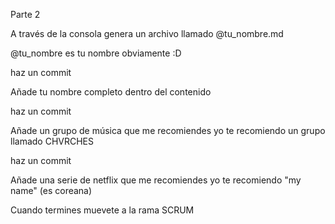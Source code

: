 Parte 2

A través de la consola genera un archivo llamado
@tu_nombre.md

@tu_nombre es tu nombre obviamente :D

haz un commit

Añade tu nombre completo dentro del contenido

haz un commit

Añade un grupo de música que me recomiendes
yo te recomiendo un grupo llamado CHVRCHES

haz un commit

Añade una serie de netflix que me recomiendes
yo te recomiendo "my name" (es coreana)

Cuando termines muevete a la rama SCRUM
